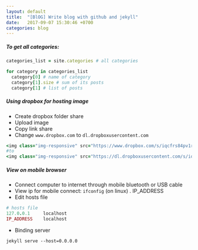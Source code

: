 ```yaml
---
layout: default
title:  "[BlOG] Write blog with github and jekyll"
date:   2017-09-07 15:30:46 +0700
categories: blog
---
```


##### To get all categories:
```ruby
categories_list = site.categories # all categories

for category in categories_list
  category[0] # name of category
  category[1].size # sum of its posts
  category[1] # list of posts
```

##### Using dropbox for hosting image
  - Create dropbox folder share
  - Upload image
  - Copy link share
  - Change `www.dropbox.com` to  `dl.dropboxusercontent.com`

```ruby
<img class="img-responsive" src="https://www.dropbox.com/s/iqcfrs84pv1r...">
#to
<img class="img-responsive" src="https://dl.dropboxusercontent.com/s/iqcfrs84pv1r...">
```

##### View on mobile browser
- Connect computer to internet through mobile bluetooth or USB cable
- View ip for mobile connect: `ifconfig` (on linux) . IP_ADDRESS
- Edit hosts file
```ruby
# hosts file
127.0.0.1     localhost
IP_ADDRESS    localhost
```
- Binding server
```
jekyll serve --host=0.0.0.0
```
